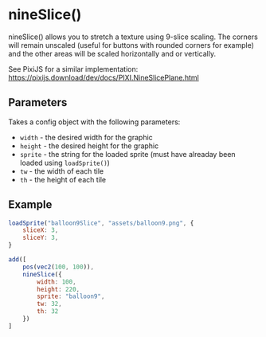 # nineSlice()

nineSlice() allows you to stretch a texture using 9-slice scaling. The corners will remain unscaled (useful for buttons with rounded corners for example) and the other areas will be scaled horizontally and or vertically.

See PixiJS for a similar implementation: https://pixijs.download/dev/docs/PIXI.NineSlicePlane.html

## Parameters

Takes a config object with the following parameters:

-   `width` - the desired width for the graphic
-   `height` - the desired height for the graphic
-   `sprite` - the string for the loaded sprite (must have alreaday been loaded using `loadSprite()`)
-   `tw` - the width of each tile
-   `th` - the height of each tile

## Example

```js
loadSprite("balloon9Slice", "assets/balloon9.png", {
    sliceX: 3,
    sliceY: 3,
}

add([
    pos(vec2(100, 100)),
    nineSlice({
        width: 100,
        height: 220,
        sprite: "balloon9",
        tw: 32,
        th: 32
    })
]
```
